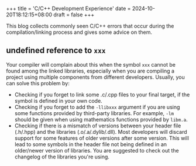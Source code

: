+++
title = 'C/C++ Development Experience'
date = 2024-10-20T18:12:15+08:00
draft = false
+++

This blog collects commonly seen C/C++ errors that occur during the compilation/linking process and gives some advice on them.

## undefined reference to `xxx`

Your compiler will complain about this when the symbol `xxx` cannot be found among the linked libraries, especially when you are compiling a project using multiple components from different developers. Usually, you can solve this problem by:

* Checking if you forget to link some .c/.cpp files to your final target, if the symbol is defined in your own code.
* Checking if you forget to add the `-llibxxx` argument if you are using some functions provided by third-party libraries. For example, `-lm` should be given when using mathematics functions provided by `libm.a`.
* Checking if there is a mismatch of versions between your header file (.h/.hpp) and the libraries (.o/.a/.dylib/.dll). Most developers will discard support for some features of older versions after some version. This will lead to some symbols in the header file not being defined in an older/newer version of libraries. You are suggested to check out the changelog of the libraries you're using.